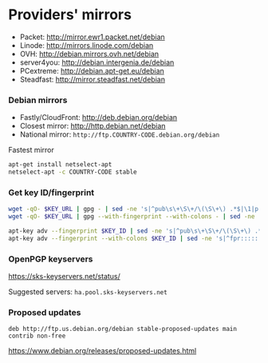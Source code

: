 # Providers' mirrors

- Packet:            http://mirror.ewr1.packet.net/debian
- Linode:            http://mirrors.linode.com/debian
- OVH:               http://debian.mirrors.ovh.net/debian
- server4you:        http://debian.intergenia.de/debian
- PCextreme:         http://debian.apt-get.eu/debian
- Steadfast:         http://mirror.steadfast.net/debian

### Debian mirrors

- Fastly/CloudFront: http://deb.debian.org/debian
- Closest mirror:    http://http.debian.net/debian
- National mirror:   `http://ftp.COUNTRY-CODE.debian.org/debian`

Fastest mirror

```bash
apt-get install netselect-apt
netselect-apt -c COUNTRY-CODE stable
```

### Get key ID/fingerprint

```bash
wget -qO- $KEY_URL | gpg - | sed -ne 's|^pub\s\+\S\+/\(\S\+\) .*$|\1|p'
wget -qO- $KEY_URL | gpg --with-fingerprint --with-colons - | sed -ne 's|^fpr:::::::::\([0-9A-F]\+\):$|\1|p'

apt-key adv --fingerprint $KEY_ID | sed -ne 's|^pub\s\+\S\+/\(\S\+\) .*$|\1|p'
apt-key adv --fingerprint --with-colons $KEY_ID | sed -ne 's|^fpr:::::::::\([0-9A-F]\+\):$|\1|p'
```

### OpenPGP keyservers

https://sks-keyservers.net/status/

Suggested servers: `ha.pool.sks-keyservers.net`

### Proposed updates

```
deb http://ftp.us.debian.org/debian stable-proposed-updates main contrib non-free
```

https://www.debian.org/releases/proposed-updates.html
